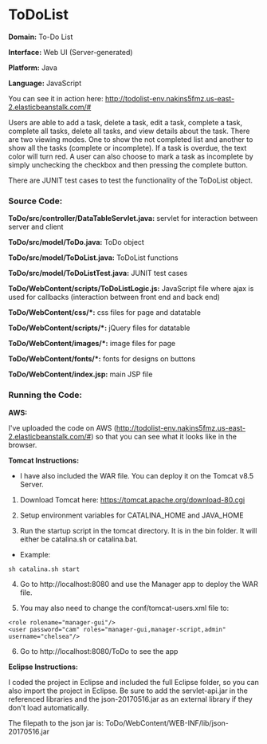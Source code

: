 # ToDoList

**Domain:** To-Do List

**Interface:** Web UI (Server-generated)

**Platform:** Java

**Language:** JavaScript

You can see it in action here: http://todolist-env.nakins5fmz.us-east-2.elasticbeanstalk.com/#

Users are able to add a task, delete a task, edit a task, complete a task, complete all tasks, delete all tasks, and view details about the task. There are two viewing modes. One to show the not completed list and another to show all the tasks (complete or incomplete). If a task is overdue, the text color will turn red. A user can also choose to mark a task as incomplete by simply unchecking the checkbox and then pressing the complete button.

There are JUNIT test cases to test the functionality of the ToDoList object.

### Source Code:
**ToDo/src/controller/DataTableServlet.java:** servlet for interaction between server and client

**ToDo/src/model/ToDo.java:** ToDo object

**ToDo/src/model/ToDoList.java:** ToDoList functions

**ToDo/src/model/ToDoListTest.java:** JUNIT test cases

**ToDo/WebContent/scripts/ToDoListLogic.js:** JavaScript file where ajax is used for callbacks (interaction between front end and back end)

**ToDo/WebContent/css/*:** css files for page and datatable

**ToDo/WebContent/scripts/*:** jQuery files for datatable

**ToDo/WebContent/images/*:** image files for page

**ToDo/WebContent/fonts/*:** fonts for designs on buttons

**ToDo/WebContent/index.jsp:** main JSP file

### Running the Code:

**AWS:**

I've uploaded the code on AWS (http://todolist-env.nakins5fmz.us-east-2.elasticbeanstalk.com/#) so that you can see what it looks like in the browser. 

**Tomcat Instructions:**

* I have also included the WAR file. You can deploy it on the Tomcat v8.5 Server.

1. Download Tomcat here: https://tomcat.apache.org/download-80.cgi

2. Setup environment variables for CATALINA_HOME and JAVA_HOME

3. Run the startup script in the tomcat directory. It is in the bin folder. It will either be catalina.sh or catalina.bat.

* Example:
```
sh catalina.sh start
```

4. Go to http://localhost:8080 and use the Manager app to deploy the WAR file.

5. You may also need to change the conf/tomcat-users.xml file to:

```
<role rolename="manager-gui"/>
<user password="cam" roles="manager-gui,manager-script,admin" username="chelsea"/>
```

6. Go to http://localhost:8080/ToDo to see the app

**Eclipse Instructions:**

I coded the project in Eclipse and included the full Eclipse folder, so you can also import the project in Eclipse. Be sure to add the servlet-api.jar in the referenced libraries and the json-20170516.jar as an external library if they don't load automatically.

The filepath to the json jar is: ToDo/WebContent/WEB-INF/lib/json-20170516.jar